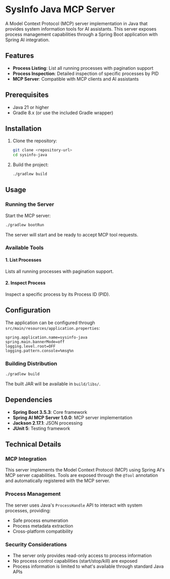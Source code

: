 # SysInfo Java MCP Server

A Model Context Protocol (MCP) server implementation in Java that provides system information tools for AI assistants. This server exposes process management capabilities through a Spring Boot application with Spring AI integration.

## Features

- **Process Listing**: List all running processes with pagination support
- **Process Inspection**: Detailed inspection of specific processes by PID
- **MCP Server**: Compatible with MCP clients and AI assistants

## Prerequisites

- Java 21 or higher
- Gradle 8.x (or use the included Gradle wrapper)

## Installation

1. Clone the repository:
   ```bash
   git clone <repository-url>
   cd sysinfo-java
   ```

2. Build the project:
   ```bash
   ./gradlew build
   ```

## Usage

### Running the Server

Start the MCP server:
```bash
./gradlew bootRun
```

The server will start and be ready to accept MCP tool requests.

### Available Tools

#### 1. List Processes
Lists all running processes with pagination support.

#### 2. Inspect Process
Inspect a specific process by its Process ID (PID).

## Configuration

The application can be configured through `src/main/resources/application.properties`:

```properties
spring.application.name=sysinfo-java
spring.main.bannerMode=off
logging.level.root=OFF
logging.pattern.console=%msg%n
```

### Building Distribution

```bash
./gradlew build
```

The built JAR will be available in `build/libs/`.

## Dependencies

- **Spring Boot 3.5.3**: Core framework
- **Spring AI MCP Server 1.0.0**: MCP server implementation
- **Jackson 2.17.1**: JSON processing
- **JUnit 5**: Testing framework

## Technical Details

### MCP Integration

This server implements the Model Context Protocol (MCP) using Spring AI's MCP server capabilities. Tools are exposed through the `@Tool` annotation and automatically registered with the MCP server.

### Process Management

The server uses Java's `ProcessHandle` API to interact with system processes, providing:
- Safe process enumeration
- Process metadata extraction
- Cross-platform compatibility

### Security Considerations

- The server only provides read-only access to process information
- No process control capabilities (start/stop/kill) are exposed
- Process information is limited to what's available through standard Java APIs
